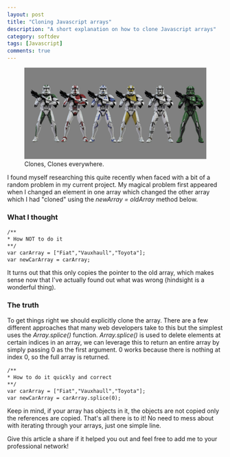 ```yaml
---
layout: post
title: "Cloning Javascript arrays"
description: "A short explanation on how to clone Javascript arrays"
category: softdev
tags: [Javascript]
comments: true
---
```


<figure>
	<img src="/images/star-wars-clones-large.jpg">
	<figcaption>Clones, Clones everywhere.</figcaption>
</figure>

I found myself researching this quite recently when faced with a bit of a random problem in my current project.
My magical problem first appeared when I changed an element in one array which changed the other array which I had "cloned" using the *newArray = oldArray* method below.

### What I thought

<pre><code class="language-javascript">/**
* How NOT to do it
**/
var carArray = ["Fiat","Vauxhaull","Toyota"];
var newCarArray = carArray;</code></pre>

It turns out that this only copies the pointer to the old array, which makes sense now that I've actually found out what was wrong (hindsight is a wonderful thing).

### The truth

To get things right we should explicitly clone the array. There are a few different approaches that many web developers take to this but the simplest uses the *Array.splice()* function. *Array.splice()* is used to delete elements at certain indices in an array, we can leverage this to return an entire array by simply passing 0 as the first argument. 0 works because there is nothing at index 0, so the full array is returned.

<pre><code class="language-javascript">/**
* How to do it quickly and correct
**/
var carArray = ["Fiat","Vauxhaull","Toyota"];
var newCarArray = carArray.splice(0);</code></pre>

Keep in mind, if your array has objects in it, the objects are not copied only the references are copied.
That's all there is to it! No need to mess about with iterating through your arrays, just one simple line.

Give this article a share if it helped you out and feel free to add me to your professional network!